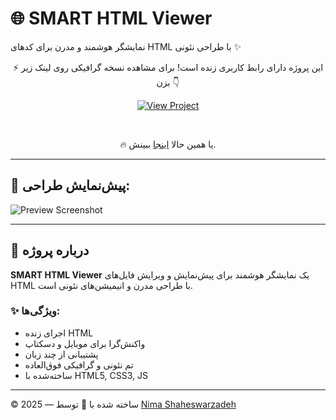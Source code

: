 # 🌐 SMART HTML Viewer  
نمایشگر هوشمند و مدرن برای کدهای HTML با طراحی نئونی ✨

<div align="center">

⚡ این پروژه دارای رابط کاربری زنده است! برای مشاهده نسخه گرافیکی روی لینک زیر بزن 👇  

[![View Project](https://img.shields.io/badge/🔗%20نمایش%20پروژه-HTML%20Viewer-blueviolet?style=for-the-badge)](https://nima-shaheswarzadeh.github.io/SMART-HTML-Viewer/)

<br>

🔥 یا همین حالا <a href="https://nima-shaheswarzadeh.github.io/SMART-HTML-Viewer/" target="_blank">اینجا</a> ببینش.

---

</div>

## 📸 پیش‌نمایش طراحی:
![Preview Screenshot](preview.png)

---

## 📂 درباره پروژه  
**SMART HTML Viewer** یک نمایشگر هوشمند برای پیش‌نمایش و ویرایش فایل‌های HTML با طراحی مدرن و انیمیشن‌های نئونی است.

### ✨ ویژگی‌ها:
- اجرای زنده HTML
- واکنش‌گرا برای موبایل و دسکتاپ
- پشتیبانی از چند زبان
- تم نئونی و گرافیکی فوق‌العاده
- ساخته‌شده با HTML5, CSS3, JS

---

© 2025 — ساخته شده با 💚 توسط [Nima Shaheswarzadeh](https://github.com/Nima-Shaheswarzadeh)
